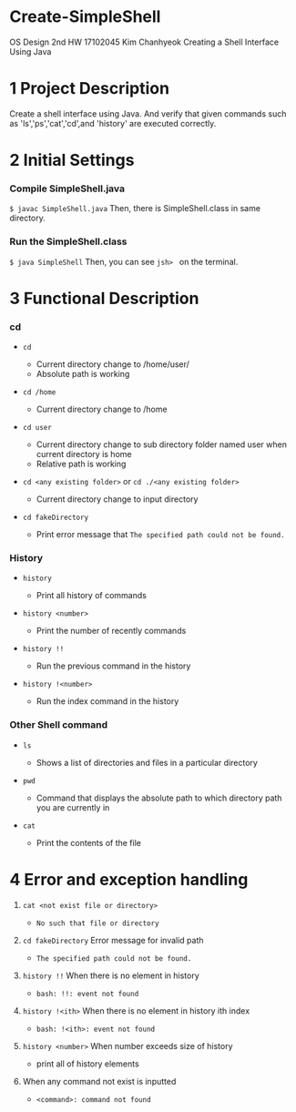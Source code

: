 # Create-SimpleShell
OS Design 2nd HW 
17102045 Kim Chanhyeok
Creating a Shell Interface Using Java

# 1 Project Description
Create a shell interface using Java. And verify that given commands such as 
'ls','ps','cat','cd',and 'history' are executed correctly.

# 2 Initial Settings
### Compile SimpleShell.java
`$ javac SimpleShell.java` Then, there is SimpleShell.class in same directory.

### Run the SimpleShell.class
`$ java SimpleShell` Then, you can see `jsh> ` on the terminal.

# 3 Functional Description
### cd
* `cd`
    * Current directory change to /home/user/ 
    * Absolute path is working

* `cd /home`
    * Current directory change to /home

* `cd user`
    * Current directory change to sub directory folder named user when current directory is home
    * Relative path is working

* `cd <any existing folder>` or `cd ./<any existing folder>`
    * Current directory change to input directory

* `cd fakeDirectory`
    * Print error message that `The specified path could not be found.`

### History
* `history`
    * Print all history of commands

* `history <number>`
    * Print the number of recently commands
     
* `history !!`
    * Run the previous command in the history
	
* `history !<number>`
    * Run the <number> index command in the history

### Other Shell command
* `ls`
    * Shows a list of directories and files in a particular directory
    
* `pwd` 
    * Command that displays the absolute path to which directory path you are currently in

* `cat`
    * Print the contents of the file

# 4 Error and exception handling
1. `cat <not exist file or directory>`
    * `No such that file or directory`

2. `cd fakeDirectory` Error message for invalid path
    * `The specified path could not be found.`

3. `history !!` When there is no element in history
    * `bash: !!: event not found`

4. `history !<ith>` When there is no element in history ith index
    * `bash: !<ith>: event not found` 

5. `history <number>` When number exceeds size of history
    * print all of history elements

6. When any command not exist is inputted
    * `<command>: command not found`
